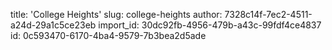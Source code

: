 title: 'College Heights'
slug: college-heights
author: 7328c14f-7ec2-4511-a24d-29a1c5ce23eb
import_id: 30dc92fb-4956-479b-a43c-99fdf4ce4837
id: 0c593470-6170-4ba4-9579-7b3bea2d5ade
